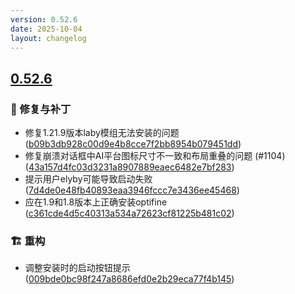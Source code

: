```yaml
---
version: 0.52.6
date: 2025-10-04
layout: changelog
---
```

## [0.52.6](#0.52.6)
### 🐛 修复与补丁

- 修复1.21.9版本laby模组无法安装的问题 ([b09b3db928c00d9e4b8cce7f2bb8954b079451dd](https://github.com/Voxelum/x-minecraft-launcher/commit/b09b3db928c00d9e4b8cce7f2bb8954b079451dd))
- 修复崩溃对话框中AI平台图标尺寸不一致和布局重叠的问题 (#1104) ([43a157d4fc03d3231a8907889eaec6482e7bf283](https://github.com/Voxelum/x-minecraft-launcher/commit/43a157d4fc03d3231a8907889eaec6482e7bf283))
- 提示用户elyby可能导致启动失败 ([7d4de0e48fb40893eaa3946fccc7e3436ee45468](https://github.com/Voxelum/x-minecraft-launcher/commit/7d4de0e48fb40893eaa3946fccc7e3436ee45468))
- 应在1.9和1.8版本上正确安装optifine ([c361cde4d5c40313a534a72623cf81225b481c02](https://github.com/Voxelum/x-minecraft-launcher/commit/c361cde4d5c40313a534a72623cf81225b481c02))
### 🏗️ 重构

- 调整安装时的启动按钮提示 ([009bde0bc98f247a8686efd0e2b29eca77f4b145](https://github.com/Voxelum/x-minecraft-launcher/commit/009bde0bc98f247a8686efd0e2b29eca77f4b145))